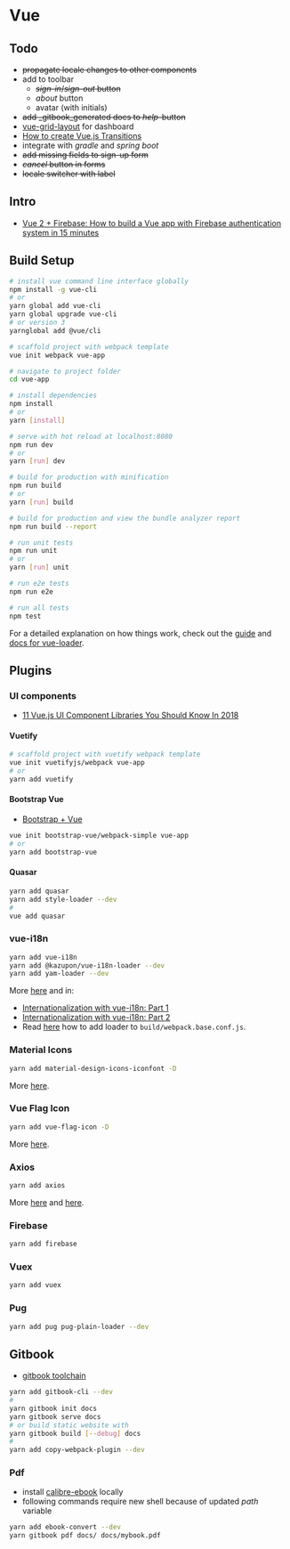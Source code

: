 # Vue

## Todo

* ~~propagate locale changes to other components~~
* add to toolbar
  * ~~_sign-in_/_sign-out_ button~~
  * _about_ button
  * avatar (with initials)
* ~~add _gitbook_generated docs to _help_-button~~
* [vue-grid-layout](https://github.com/jbaysolutions/vue-grid-layout) for dashboard
* [How to create Vue.js Transitions](https://medium.com/vue-mastery/how-to-create-vue-js-transitions-6487dffd0baa)
* integrate with _gradle_ and _spring boot_
* ~~add missing fields to sign-up form~~
* ~~_cancel_ button in forms~~
* ~~locale switcher with label~~

## Intro

* [Vue 2 + Firebase: How to build a Vue app with Firebase authentication system in 15 minutes](https://medium.com/@anas.mammeri/vue-2-firebase-how-to-build-a-vue-app-with-firebase-authentication-system-in-15-minutes-fdce6f289c3c)

## Build Setup

```bash
# install vue command line interface globally
npm install -g vue-cli
# or
yarn global add vue-cli
yarn global upgrade vue-cli
# or version 3
yarnglobal add @vue/cli

# scaffold project with webpack template
vue init webpack vue-app

# navigate to project folder
cd vue-app

# install dependencies
npm install
# or
yarn [install]

# serve with hot reload at localhost:8080
npm run dev
# or
yarn [run] dev

# build for production with minification
npm run build
# or
yarn [run] build

# build for production and view the bundle analyzer report
npm run build --report

# run unit tests
npm run unit
# or
yarn [run] unit

# run e2e tests
npm run e2e

# run all tests
npm test
```

For a detailed explanation on how things work, check out the [guide](http://vuejs-templates.github.io/webpack/) and [docs for vue-loader](http://vuejs.github.io/vue-loader).

## Plugins

### UI components

* [11 Vue.js UI Component Libraries You Should Know In 2018](https://blog.bitsrc.io/11-vue-js-component-libraries-you-should-know-in-2018-3d35ad0ae37f)

#### Vuetify

```bash
# scaffold project with vuetify webpack template
vue init vuetifyjs/webpack vue-app
# or
yarn add vuetify
```

#### Bootstrap Vue

* [Bootstrap + Vue](https://bootstrap-vue.js.org/docs)

```bash
vue init bootstrap-vue/webpack-simple vue-app
# or
yarn add bootstrap-vue
```

#### Quasar

```bash
yarn add quasar
yarn add style-loader --dev
#
vue add quasar
```

### vue-i18n

```bash
yarn add vue-i18n
yarn add @kazupon/vue-i18n-loader --dev
yarn add yam-loader --dev
```

More [here]((http://kazupon.github.io/vue-i18n/introduction.html)) and in:

* [Internationalization with vue-i18n: Part 1](https://medium.com/vuejoy/internationalization-in-vue-with-vue-i18n-part-1-a1a3c6b47755)
* [Internationalization with vue-i18n: Part 2](https://medium.com/vuejoy/internationalization-with-vue-i18n-part-2-8256e80c2302)
* Read [here](http://kazupon.github.io/vue-i18n/guide/sfc.html#basic-usage) how to add loader to `build/webpack.base.conf.js`.

### Material Icons

```bash
yarn add material-design-icons-iconfont -D
```

More [here](https://next.vuetifyjs.com/en/framework/icons).

### Vue Flag Icon

```bash
yarn add vue-flag-icon -D
```

More [here](https://github.com/vikkio88/vue-flag-icon).

### Axios

```bash
yarn add axios
```

More [here](https://alligator.io/vuejs/rest-api-axios/) and [here](https://github.com/axios/axios).

### Firebase

```bash
yarn add firebase
```

### Vuex

```bash
yarn add vuex
```

### Pug

```bash
yarn add pug pug-plain-loader --dev
```

## Gitbook

* [gitbook toolchain](https://toolchain.gitbook.com/)

```bash
yarn add gitbook-cli --dev
#
yarn gitbook init docs
yarn gitbook serve docs
# or build static website with
yarn gitbook build [--debug] docs
#
yarn add copy-webpack-plugin --dev
```

### Pdf

* install [calibre-ebook](https://calibre-ebook.com/download_windows64) locally
* following commands require new shell because of updated _path_ variable

```bash
yarn add ebook-convert --dev
yarn gitbook pdf docs/ docs/mybook.pdf
```